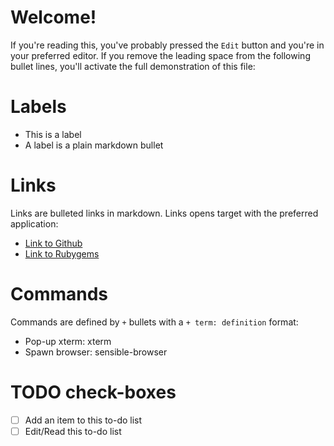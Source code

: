 # Welcome!

If you're reading this, you've probably pressed the `Edit` button and
you're in your preferred editor.
If you remove the leading space from the following bullet lines,
you'll activate the full demonstration of this file:

# Labels

 * This is a label
 * A label is a plain markdown bullet

# Links

Links are bulleted links in markdown.
Links opens target with the preferred application:

 * [Link to Github](https://github.com)
 * [Link to Rubygems](https://rubygems.com)

# Commands

Commands are defined by `+` bullets with a `+ term: definition` format:

 + Pop-up xterm: xterm
 + Spawn browser: sensible-browser

# TODO check-boxes

- [ ] Add an item to this to-do list
- [ ] Edit/Read this to-do list
